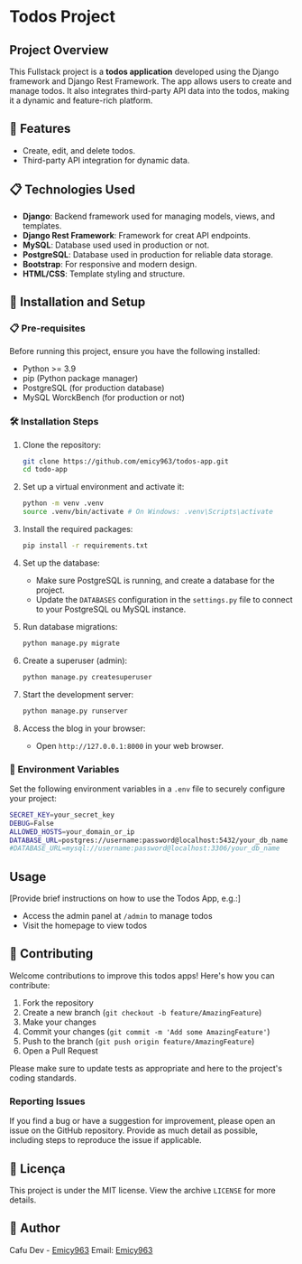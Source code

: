 # Todos Project

## Project Overview

This Fullstack project is a **todos application** developed using the Django framework and Django Rest Framework. The app allows users to create and manage todos. It also integrates third-party API data into the todos, making it a dynamic and feature-rich platform.

## 🚀 Features

- Create, edit, and delete todos.
- Third-party API integration for dynamic data.
  
## 📋 Technologies Used

- **Django**: Backend framework used for managing models, views, and templates.
- **Django Rest Framework**: Framework for creat API endpoints.
- **MySQL**: Database used used in production or not.
- **PostgreSQL**: Database used in production for reliable data storage.
- **Bootstrap**: For responsive and modern design.
- **HTML/CSS**: Template styling and structure.

## 🔧 Installation and Setup

### 📋 Pre-requisites
Before running this project, ensure you have the following installed:

- Python >= 3.9
- pip (Python package manager)
- PostgreSQL (for production database)
- MySQL WorckBench (for production or not)


### 🛠️ Installation Steps

1. Clone the repository:
    ```bash
    git clone https://github.com/emicy963/todos-app.git
    cd todo-app
    ```

2. Set up a virtual environment and activate it:
    ```bash
    python -m venv .venv
    source .venv/bin/activate # On Windows: .venv\Scripts\activate
    ```

3. Install the required packages:
    ```bash
    pip install -r requirements.txt
    ```

4. Set up the database:
    - Make sure PostgreSQL is running, and create a database for the project.
    - Update the `DATABASES` configuration in the `settings.py` file to connect to your PostgreSQL ou MySQL instance.

5. Run database migrations:
    ```bash
    python manage.py migrate
    ```

6. Create a superuser (admin):
    ```bash
    python manage.py createsuperuser
    ```

7. Start the development server:
    ```bash
    python manage.py runserver
    ```

8. Access the blog in your browser:
    - Open `http://127.0.0.1:8000` in your web browser.

### 🔐 Environment Variables

Set the following environment variables in a `.env` file to securely configure your project:

```bash
SECRET_KEY=your_secret_key
DEBUG=False
ALLOWED_HOSTS=your_domain_or_ip
DATABASE_URL=postgres://username:password@localhost:5432/your_db_name
#DATABASE_URL=mysql://username:password@localhost:3306/your_db_name
```
## Usage

[Provide brief instructions on how to use the Todos App, e.g.:]

- Access the admin panel at `/admin` to manage todos
- Visit the homepage to view todos

## 🤝 Contributing

Welcome contributions to improve this todos apps! Here's how you can contribute:

1. Fork the repository
2. Create a new branch (`git checkout -b feature/AmazingFeature`)
3. Make your changes
4. Commit your changes (`git commit -m 'Add some AmazingFeature'`)
5. Push to the branch (`git push origin feature/AmazingFeature`)
6. Open a Pull Request

Please make sure to update tests as appropriate and here to the project's coding standards.

### Reporting Issues

If you find a bug or have a suggestion for improvement, please open an issue on the GitHub repository. Provide as much detail as possible, including steps to reproduce the issue if applicable.

## 📝 Licença

This project is under the MIT license. View the archive `LICENSE` for more details.

## 👥 Author

Cafu Dev - [Emicy963](https://github.com/Emicy963)
Email: [Emicy963](emicy963@proton.me)
